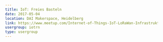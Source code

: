 ```yaml
---
title: IoT: Freies Basteln
date: 2017-05-04
location: DAI Makerspace, Heidelberg
link: https://www.meetup.com/Internet-of-Things-IoT-LoRaWan-Infrastruktur-4-RheinNeckar/events/239294980/
usergroup: iotrn
type: usergroup
---
```

